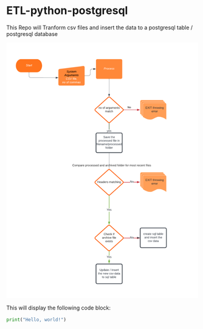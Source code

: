 # ETL-python-postgresql
This Repo will Tranform csv files and insert the data to a postgresql table / postgresql database


![Flow chart ETL](https://github.com/AlokReddy97/ETL-python-postgresql/raw/main/Flow_chart_ETL.png)


This will display the following code block:

```python
print("Hello, world!")

